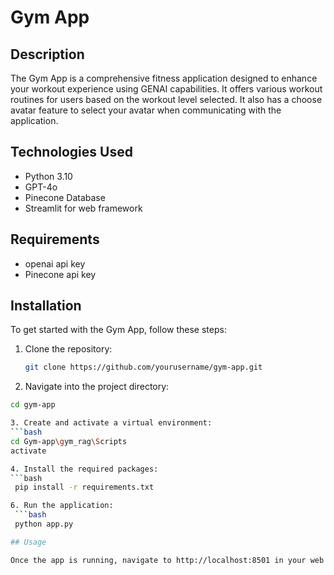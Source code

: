 # Gym App

## Description
The Gym App is a comprehensive fitness application designed to enhance your workout experience using GENAI capabilities. It offers various workout routines for users based on the workout level selected. It also has
a choose avatar feature to select your avatar when communicating with the application.

## Technologies Used
- Python 3.10
- GPT-4o
- Pinecone Database
- Streamlit for web framework

## Requirements

- openai api key 
- Pinecone api key

## Installation
To get started with the Gym App, follow these steps:

1. Clone the repository:
   ```bash
   git clone https://github.com/yourusername/gym-app.git

2. Navigate into the project directory:
  ```bash
  cd gym-app

3. Create and activate a virtual environment:
  ```bash
  cd Gym-app\gym_rag\Scripts
  activate

4. Install the required packages:
  ```bash
   pip install -r requirements.txt

6. Run the application:
   ```bash
   python app.py

## Usage

Once the app is running, navigate to http://localhost:8501 in your web browser. Follow the on-screen instructions to create an account and start your fitness journey.







   

